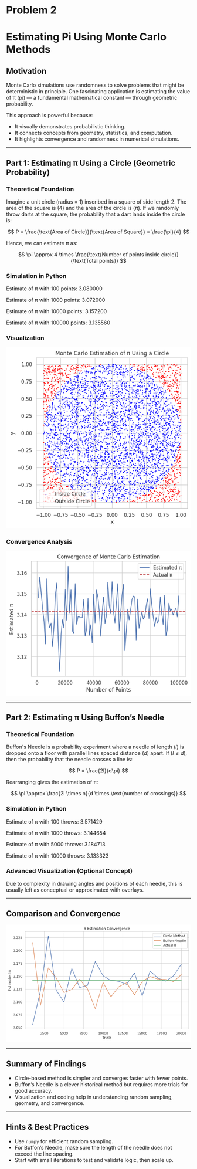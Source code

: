 # Problem 2
# Estimating Pi Using Monte Carlo Methods

##  Motivation

Monte Carlo simulations use randomness to solve problems that might be deterministic in principle. One fascinating application is estimating the value of π (pi) — a fundamental mathematical constant — through geometric probability.

This approach is powerful because:
- It visually demonstrates probabilistic thinking.
- It connects concepts from geometry, statistics, and computation.
- It highlights convergence and randomness in numerical simulations.

---

##  Part 1: Estimating π Using a Circle (Geometric Probability)

###  Theoretical Foundation

Imagine a unit circle (radius = 1) inscribed in a square of side length 2. The area of the square is $( 4 )$ and the area of the circle is $( \pi )$. If we randomly throw darts at the square, the probability that a dart lands inside the circle is:

$$
P = \frac{\text{Area of Circle}}{\text{Area of Square}} = \frac{\pi}{4}
$$

Hence, we can estimate π as:

$$
\pi \approx 4 \times \frac{\text{Number of points inside circle}}{\text{Total points}}
$$

###  Simulation in Python


Estimate of π with 100 points: 3.080000

Estimate of π with 1000 points: 3.072000

Estimate of π with 10000 points: 3.157200

Estimate of π with 100000 points: 3.135560



###  Visualization


![alt text](image-5.png)


###  Convergence Analysis


![alt text](image-6.png)


---

##  Part 2: Estimating π Using Buffon’s Needle

###  Theoretical Foundation

Buffon's Needle is a probability experiment where a needle of length $( l )$ is dropped onto a floor with parallel lines spaced distance $( d )$ apart. If $( l \leq d )$, then the probability that the needle crosses a line is:

$$
P = \frac{2l}{d\pi}
$$

Rearranging gives the estimation of π:

$$
\pi \approx \frac{2l \times n}{d \times \text{number of crossings}}
$$

###  Simulation in Python


Estimate of π with 100 throws: 3.571429

Estimate of π with 1000 throws: 3.144654

Estimate of π with 5000 throws: 3.184713

Estimate of π with 10000 throws: 3.133323



###  Advanced Visualization (Optional Concept)

Due to complexity in drawing angles and positions of each needle, this is usually left as conceptual or approximated with overlays.

---

##  Comparison and Convergence

![alt text](image-8.png)

---

##  Summary of Findings

- Circle-based method is simpler and converges faster with fewer points.
- Buffon’s Needle is a clever historical method but requires more trials for good accuracy.
- Visualization and coding help in understanding random sampling, geometry, and convergence.

---

##  Hints & Best Practices

- Use `numpy` for efficient random sampling.
- For Buffon’s Needle, make sure the length of the needle does not exceed the line spacing.
- Start with small iterations to test and validate logic, then scale up.

